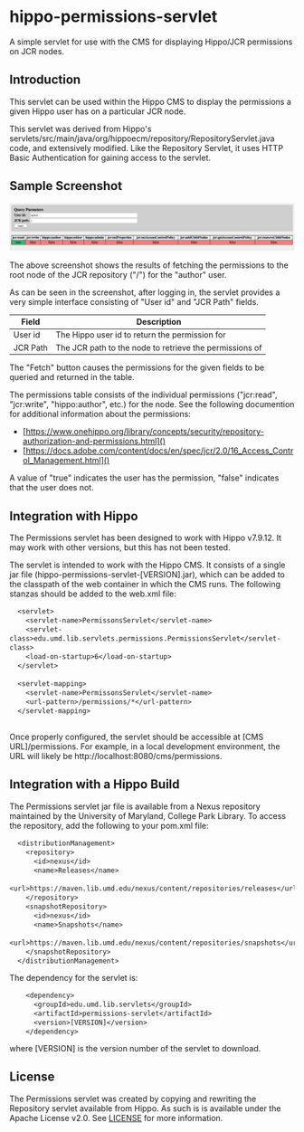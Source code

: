 # hippo-permissions-servlet

A simple servlet for use with the CMS for displaying Hippo/JCR permissions on JCR nodes.

## Introduction

This servlet can be used within the Hippo CMS to display the permissions a given Hippo user has on a particular JCR node.

This servlet was derived from Hippo's servlets/src/main/java/org/hippoecm/repository/RepositoryServlet.java code, and extensively modified. Like the Repository Servlet, it uses HTTP Basic Authentication for gaining access to the servlet.

## Sample Screenshot

![sample screenshot](docs/screenshot1.png)

The above screenshot shows the results of fetching the permissions to the root node of the JCR repository ("/") for the "author" user.

As can be seen in the screenshot, after logging in, the servlet provides a very simple interface consisting of "User id" and "JCR Path" fields. 

| Field    | Description                                             |
| -------- | ------------------------------------------------------- |
| User id  | The Hippo user id to return the permission for          |
| JCR Path | The JCR path to the node to retrieve the permissions of |

The "Fetch" button causes the permissions for the given fields to be queried and returned in the table.

The permissions table consists of the individual permissions ("jcr:read", "jcr:write", "hippo:author", etc.) for the node. See the following documention for additional information about the permissions:

* [https://www.onehippo.org/library/concepts/security/repository-authorization-and-permissions.html]()
* [https://docs.adobe.com/content/docs/en/spec/jcr/2.0/16_Access_Control_Management.html]()

A value of "true" indicates the user has the permission, "false" indicates that the user does not.

## Integration with Hippo

The Permissions servlet has been designed to work with Hippo v7.9.12. It may work with other versions, but this has not been tested.

The servlet is intended to work with the Hippo CMS. It consists of a single jar file (hippo-permissions-servlet-[VERSION].jar), which can be added to the classpath of the web container in which the CMS runs. The following stanzas should be added to the web.xml file:

```
  <servlet>
    <servlet-name>PermissonsServlet</servlet-name>
    <servlet-class>edu.umd.lib.servlets.permissions.PermissionsServlet</servlet-class>
    <load-on-startup>6</load-on-startup>
  </servlet>
  
  <servlet-mapping>
    <servlet-name>PermissonsServlet</servlet-name>
    <url-pattern>/permissions/*</url-pattern>
  </servlet-mapping>
  
```
Once properly configured, the servlet should be accessible at [CMS URL]/permissions. For example, in a local development environment, the URL will likely be http://localhost:8080/cms/permissions.

## Integration with a Hippo Build

The Permissions servlet jar file is available from a Nexus repository maintained by the University of Maryland, College Park Library. To access the repository, add the following to your pom.xml file:

```
  <distributionManagement>
    <repository>
      <id>nexus</id>
      <name>Releases</name>
      <url>https://maven.lib.umd.edu/nexus/content/repositories/releases</url>
    </repository>
    <snapshotRepository>
      <id>nexus</id>
      <name>Snapshots</name>
      <url>https://maven.lib.umd.edu/nexus/content/repositories/snapshots</url>
    </snapshotRepository>
  </distributionManagement>
```

The dependency for the servlet is:

```
    <dependency>
      <groupId>edu.umd.lib.servlets</groupId>
      <artifactId>permissions-servlet</artifactId>
      <version>[VERSION]</version>
    </dependency>
```
where [VERSION] is the version number of the servlet to download.

## License

The Permissions servlet was created by copying and rewriting the Repository servlet available from Hippo. As such is is available under the Apache License v2.0. See [LICENSE]() for more information.

